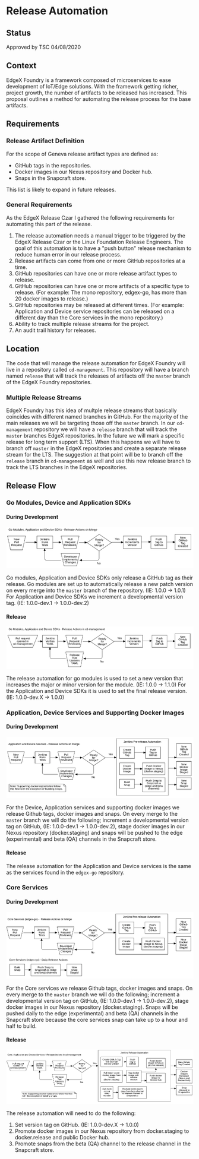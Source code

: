# Release Automation

## Status

Approved by TSC 04/08/2020

## Context

EdgeX Foundry is a framework composed of microservices to ease development of IoT/Edge solutions. With the framework getting richer, project growth, the number of artifacts to be released has increased. This proposal outlines a method for automating the release process for the base artifacts.

## Requirements

### Release Artifact Definition

For the scope of Geneva release artifact types are defined as:

- GitHub tags in the repositories.
- Docker images in our Nexus repository and Docker hub.
- Snaps in the Snapcraft store.

This list is likely to expand in future releases.

### General Requirements

As the EdgeX Release Czar I gathered the following requirements for automating this part of the release.

1. The release automation needs a manual trigger to be triggered by the EdgeX Release Czar or the Linux Foundation Release Engineers. The goal of this automation is to have a "push button" release mechanism to reduce human error in our release process.
2. Release artifacts can come from one or more GitHub repositories at a time.
3. GitHub repositories can have one or more release artifact types to release.
4. GitHub repositories can have one or more artifacts of a specific type to release. (For example: The mono repository, edgex-go, has more than 20 docker images to release.)
5. GitHub repositories may be released at different times. (For example: Application and Device service repositories can be released on a different day than the Core services in the mono repository.)
6. Ability to track multiple release streams for the project.
7. An audit trail history for releases.

## Location

The code that will manage the release automation for EdgeX Foundry will live in a repository called `cd-management`. This repository will have a branch named `release` that will track the releases of artifacts off the `master` branch of the EdgeX Foundry repositories.

### Multiple Release Streams

EdgeX Foundry has this idea of multple release streams that basically coincides with different named branches in GitHub. For the majority of the main releases we will be targeting those off the `master` branch. In our `cd-management` repository we will have a `release` branch that will track the `master` branches EdgeX repositories. In the future we will mark a specific release for long term support (LTS). When this happens we will have to branch off `master` in the EdgeX repositories and create a separate release stream for the LTS. The suggestion at that point will be to branch off the `release` branch in `cd-management` as well and use this new release branch to track the LTS branches in the EdgeX repositories.

## Release Flow

### Go Modules, Device and Application SDKs

#### During Development

![Merge Actions](0007/gomods_mergeactions.png)

Go modules, Application and Device SDKs only release a GitHub tag as their release. Go modules are set up to automatically release a new patch version on every merge into the `master` branch of the repository. (IE: 1.0.0 -> 1.0.1) For Application and Device SDKs we increment a developmental version tag. (IE: 1.0.0-dev.1 -> 1.0.0-dev.2)

#### Release

![Release Actions](0007/gomods_releaseactions.png)

The release automation for go modules is used to set a new version that increases the major or minor version for the module. (IE: 1.0.0 -> 1.1.0) For the Application and Device SDKs it is used to set the final release version. (IE: 1.0.0-dev.X -> 1.0.0)

### Application, Device Services and Supporting Docker Images

#### During Development

![Merge Actions](0007/appdevservices_mergeactions.png)

For the Device, Application services and supporting docker images we release Github tags, docker images and snaps. On every merge to the `master` branch we will do the following; increment a developmental version tag on GitHub, (IE: 1.0.0-dev.1 -> 1.0.0-dev.2), stage docker images in our Nexus repository (docker.staging) and snaps will be pushed to the edge (experimental) and beta (QA) channels in the Snapcraft store.

#### Release

The release automation for the Application and Device services is the same as the services found in the `edgex-go` repository.

### Core Services

#### During Development

![Merge Actions](0007/coreservices_mergeactions.png)

For the Core services we release Github tags, docker images and snaps. On every merge to the `master` branch we will do the following; increment a developmental version tag on GitHub, (IE: 1.0.0-dev.1 -> 1.0.0-dev.2), stage docker images in our Nexus repository (docker.staging). Snaps will be pushed daily to the edge (experimental) and beta (QA) channels in the Snapcraft store because the core services snap can take up to a hour and half to build.

#### Release

![Release Actions](0007/releaseactions.png)

The release automation will need to do the following:
 
1. Set version tag on GitHub. (IE: 1.0.0-dev.X -> 1.0.0)
2. Promote docker images in our Nexus repository from docker.staging to docker.release and public Docker hub.
3. Promote snaps from the beta (QA) channel to the release channel in the Snapcraft store.
